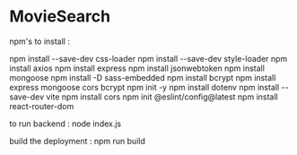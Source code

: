 # MovieSearch

npm's to install :

npm install --save-dev css-loader
npm install --save-dev style-loader
npm install axios
npm install express
npm install jsonwebtoken
npm install mongoose
npm install -D sass-embedded
npm install bcrypt
npm install express mongoose cors bcrypt
npm init -y
npm install dotenv
npm install --save-dev vite
npm install cors
npm init @eslint/config@latest
npm install react-router-dom 


to run backend :
node index.js

build the deployment : 
npm run build